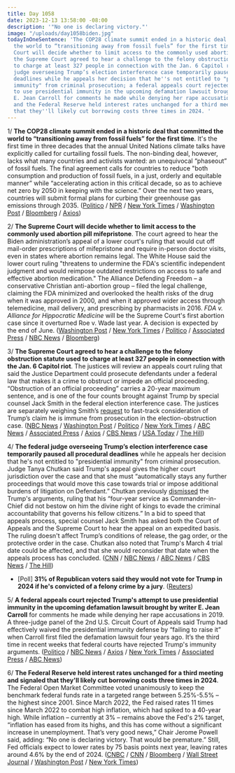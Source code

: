 ```yaml
---
title: Day 1058
date: 2023-12-13 13:58:00 -08:00
description: '"No one is declaring victory."'
image: "/uploads/day1058biden.jpg"
todayInOneSentence: 'The COP28 climate summit ended in a historic deal that committed
  the world to “transitioning away from fossil fuels” for the first time; the Supreme
  Court will decide whether to limit access to the commonly used abortion pill mifepristone;
  the Supreme Court agreed to hear a challenge to the felony obstruction statute used
  to charge at least 327 people in connection with the Jan. 6 Capitol riot; the federal
  judge overseeing Trump’s election interference case temporarily paused all procedural
  deadlines while he appeals her decision that he''s not entitled to "presidential
  immunity" from criminal prosecution; a federal appeals court rejected Trump''s attempt
  to use presidential immunity in the upcoming defamation lawsuit brought by writer
  E. Jean Carroll for comments he made while denying her rape accusations in 2019;
  and the Federal Reserve held interest rates unchanged for a third meeting and signaled
  that they''ll likely cut borrowing costs three times in 2024. '
---
```


1/ **The COP28 climate summit ended in a historic deal that committed the world to “transitioning away from fossil fuels” for the first time**. It's the first time in three decades that the annual United Nations climate talks have explicitly called for curtailing fossil fuels. The non-binding deal, however, lacks what many countries and activists wanted: an unequivocal “phaseout” of fossil fuels. The final agreement calls for countries to reduce "both consumption and production of fossil fuels, in a just, orderly and equitable manner” while “accelerating action in this critical decade, so as to achieve net zero by 2050 in keeping with the science.” Over the next two years, countries will submit formal plans for curbing their greenhouse gas emissions through 2035. ([Politico](https://www.politico.com/news/2023/12/12/newest-cop28-climate-summit-text-00131257) / [NPR](https://www.npr.org/2023/12/13/1218125835/climate-talks-end-on-a-first-ever-call-for-the-world-to-move-away-from-fossil-fu) / [New York Times](https://www.nytimes.com/2023/12/13/climate/cop28-climate-agreement.html) / [Washington Post](https://www.washingtonpost.com/climate-environment/2023/12/13/cop28-fossil-fuels-climate-deal/) / [Bloomberg](https://www.bloomberg.com/news/articles/2023-12-13/cop28-ends-with-deal-on-transition-away-from-fossil-fuels?sref=MIBMEEoj) / [Axios](https://www.axios.com/2023/12/13/cop28-legacy))

2/ **The Supreme Court will decide whether to limit access to the commonly used abortion pill mifepristone**. The court agreed to hear the Biden administration’s appeal of a lower court's ruling that would cut off mail-order prescriptions of mifepristone and require in-person doctor visits, even in states where abortion remains legal. The White House said the lower court ruling "threatens to undermine the FDA's scientific independent judgment and would reimpose outdated restrictions on access to safe and effective abortion medication." The Alliance Defending Freedom – a conservative Christian anti-abortion group – filed the legal challenge, claiming the FDA minimized and overlooked the health risks of the drug when it was approved in 2000, and when it approved wider access through telemedicine, mail delivery, and prescribing by pharmacists in 2016. *FDA v. Alliance for Hippocratic Medicine* will be the Supreme Court's first abortion case since it overturned Roe v. Wade last year. A decision is expected by the end of June. ([Washington Post](https://www.washingtonpost.com/politics/2023/12/13/abortion-drug-supreme-court-mifepristone-fda/) / [New York Times](https://www.nytimes.com/2023/12/13/us/supreme-court-abortion-pill.html) / [Politico](https://www.politico.com/news/2023/12/13/supreme-court-to-decide-whether-abortion-pill-will-remain-widely-available-00131504) / [Associated Press](https://apnews.com/article/supreme-court-abortion-medication-drug-mifepristone-f763b93ef632e1767fd696caec686c21) / [NBC News](https://www.nbcnews.com/politics/supreme-court/supreme-court-agrees-hear-showdown-abortion-pill-access-rcna128185) / [Bloomberg](https://www.bloomberg.com/news/articles/2023-12-13/abortion-pill-case-to-be-heard-by-supreme-court-in-election-year?sref=MIBMEEoj))

3/ **The Supreme Court agreed to hear a challenge to the felony obstruction statute used to charge at least 327 people in connection with the Jan. 6 Capitol riot**. The justices will review an appeals court ruling that said the Justice Department could prosecute defendants under a federal law that makes it a crime to obstruct or impede an official proceeding. “Obstruction of an official proceeding” carries a 20-year maximum sentence, and is one of the four counts brought against Trump by special counsel Jack Smith in the federal election interference case. The justices are separately weighing Smith’s [request](https://whatthefuckjusthappenedtoday.com/2023/12/11/day-1056/) to fast-track consideration of Trump’s claim he is immune from prosecution in the election-obstruction case. ([NBC News](https://www.nbcnews.com/politics/supreme-court/supreme-court-agrees-hear-jan-6-cases-affect-trump-prosecution-rcna128202) / [Washington Post](https://www.washingtonpost.com/politics/2023/12/13/jan-6-obstruction-supreme-court-trump-rioters/) / [Politico](https://www.politico.com/news/2023/12/13/supreme-court-will-review-scope-of-obstruction-law-that-trump-is-charging-with-breaking-00131514) / [New York Times](https://www.nytimes.com/2023/12/13/us/politics/trump-supreme-court-jan-6.html) / [ABC News](https://abcnews.go.com/Politics/supreme-court-hear-major-challenge-felony-statute-capitol/story?id=105623942) / [Associated Press](https://apnews.com/article/supreme-court-capitol-riot-obstruction-charge-trump-5cf0db4a71766f0b40ec199dd0d5a1ab) / [Axios](https://www.axios.com/2023/12/13/supreme-court-trump-jan-6-obstruction-appeal-case) / [CBS News](https://www.cbsnews.com/news/supreme-court-january-6-obstruction-law/) / [USA Today](https://www.usatoday.com/story/news/politics/2023/12/13/supreme-court-appeal-jan-6-trump-lang-fischer-miller/71846316007/) / [The Hill](https://thehill.com/regulation/court-battles/4357873-supreme-court-will-hear-challenge-to-jan-6-obstruction-charge/))

4/ **The federal judge overseeing Trump’s election interference case temporarily paused all procedural deadlines** while he appeals her decision that he's not entitled to "presidential immunity" from criminal prosecution. Judge Tanya Chutkan said Trump's appeal gives the higher court jurisdiction over the case and that she must “automatically stays any further proceedings that would move this case towards trial or impose additional burdens of litigation on Defendant.” Chutkan previously [dismissed](https://whatthefuckjusthappenedtoday.com/2023/12/04/day-1049/#1-trump-does-not-have-%E2%80%9Cabsolute-immu) the Trump's arguments, ruling that his “four-year service as Commander-in-Chief did not bestow on him the divine right of kings to evade the criminal accountability that governs his fellow citizens.” In a bid to speed that appeals process, special counsel Jack Smith has asked both the Court of Appeals and the Supreme Court to hear the appeal on an expedited basis. The ruling doesn't affect Trump’s conditions of release, the gag order, or the protective order in the case. Chutkan also noted that Trump's March 4 trial date could be affected, and that she would reconsider that date when the appeals process has concluded. ([CNN](https://www.cnn.com/2023/12/13/politics/trump-chutkan-trial-deadline/index.html) / [NBC News](https://www.nbcnews.com/politics/donald-trump/judge-hits-pause-trump-federal-election-case-presidential-immunity-app-rcna129603) / [ABC News](https://abcnews.go.com/US/judge-puts-hold-trumps-federal-election-interference-case/story?id=105637511) / [CBS News](https://www.cbsnews.com/news/trump-2020-election-case-paused-appeal-immunity/) / [The Hill](https://thehill.com/regulation/court-battles/4358747-judge-pause-trump-jan-6/))

* [Poll] **31% of Republican voters said they would not vote for Trump in 2024 if he's convicted of a felony crime by a jury**. ([Reuters](https://www.reuters.com/world/us/biden-vs-trump-would-be-close-rematch-with-rfk-jr-threat-biden-reutersipsos-poll-2023-12-12/))

5/ **A federal appeals court rejected Trump's attempt to use presidential immunity in the upcoming defamation lawsuit brought by writer E. Jean Carroll** for comments he made while denying her rape accusations in 2019. A three-judge panel of the 2nd U.S. Circuit Court of Appeals said Trump had effectively waived the presidential immunity defense by “failing to raise it” when Carroll first filed the defamation lawsuit four years ago. It’s the third time in recent weeks that federal courts have rejected Trump's immunity arguments. ([Politico](https://www.politico.com/news/2023/12/13/trump-carroll-immunity-defense-00131537) / [NBC News](https://www.nbcnews.com/politics/donald-trump/federal-appeals-court-denies-trumps-presidential-immunity-defense-e-je-rcna129521) / [Axios](https://www.axios.com/2023/12/13/trump-immunity-court-rejects-carroll-defemation-lawsuit) / [New York Times](https://www.nytimes.com/2023/12/13/us/politics/trump-immunity-decision-election-case.html) / [Associated Press](https://apnews.com/article/trump-sexual-assault-defamation-trial-presidential-immunity-1794a1b9c32dbb83ec6de6f3342fca47) / [ABC News](https://abcnews.go.com/Politics/donald-trump-loses-appeal-jean-carroll-case-clearing/story?id=105625015))

6/ **The Federal Reserve held interest rates unchanged for a third meeting and signaled that they'll likely cut borrowing costs three times in 2024**. The Federal Open Market Committee voted unanimously to keep the benchmark federal funds rate in a targeted range between 5.25%-5.5% – the highest since 2001. Since March 2022, the Fed raised rates 11 times since March 2022 to combat high inflation, which had spiked to a 40-year high. While inflation – currently at 3% –  remains above the Fed's 2% target, “inflation has eased from its highs, and this has come without a significant increase in unemployment. That’s very good news,” Chair Jerome Powell said, adding: “No one is declaring victory. That would be premature.” Still, Fed officials expect to lower rates by 75 basis points next year, leaving rates around 4.6% by the end of 2024. ([CNBC](https://www.cnbc.com/2023/12/13/fed-interest-rate-decision-december-2023.html) / [CNN](https://www.cnn.com/2023/12/13/economy/interest-rate-meeting-fed-reserve/index.html) / [Bloomberg](https://www.bloomberg.com/news/articles/2023-12-13/fed-holds-rates-steady-again-and-pivots-toward-cuts-in-2024?sref=MIBMEEoj) / [Wall Street Journal](https://www.wsj.com/economy/central-banking/fed-holds-rates-steady-and-sees-cuts-next-year-4d554e9f) / [Washington Post](https://www.washingtonpost.com/business/2023/12/13/fed-interest-rate-decision-inflation-fomc/) / [New York Times](https://www.nytimes.com/live/2023/12/13/business/fed-meeting-interest-rates))